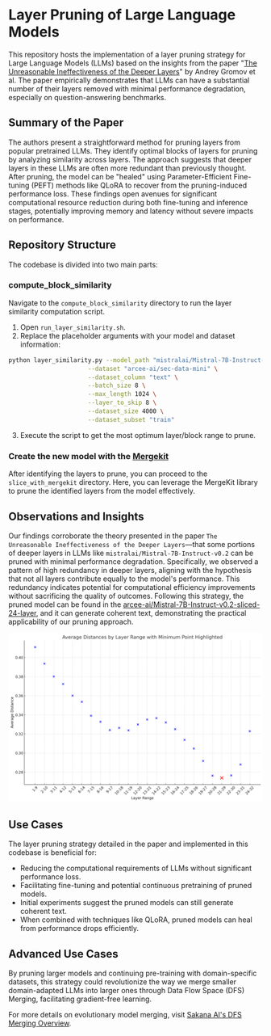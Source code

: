 
# Layer Pruning of Large Language Models

This repository hosts the implementation of a layer pruning strategy for Large Language Models (LLMs) based on the insights from the paper "[The Unreasonable Ineffectiveness of the Deeper Layers](https://arxiv.org/abs/2403.17887)" by Andrey Gromov et al. The paper empirically demonstrates that LLMs can have a substantial number of their layers removed with minimal performance degradation, especially on question-answering benchmarks.

## Summary of the Paper

The authors present a straightforward method for pruning layers from popular pretrained LLMs. They identify optimal blocks of layers for pruning by analyzing similarity across layers. The approach suggests that deeper layers in these LLMs are often more redundant than previously thought. After pruning, the model can be "healed" using Parameter-Efficient Fine-tuning (PEFT) methods like QLoRA to recover from the pruning-induced performance loss. These findings open avenues for significant computational resource reduction during both fine-tuning and inference stages, potentially improving memory and latency without severe impacts on performance.

## Repository Structure

The codebase is divided into two main parts:

### compute_block_similarity

Navigate to the `compute_block_similarity` directory to run the layer similarity computation script.

1. Open `run_layer_similarity.sh`.
2. Replace the placeholder arguments with your model and dataset information:

```bash
python layer_similarity.py --model_path "mistralai/Mistral-7B-Instruct-v0.2" \
                      --dataset "arcee-ai/sec-data-mini" \
                      --dataset_column "text" \
                      --batch_size 8 \
                      --max_length 1024 \
                      --layer_to_skip 8 \
                      --dataset_size 4000 \
                      --dataset_subset "train" 
```

3. Execute the script to get the most optimum layer/block range to prune.

### Create the new model with the [Mergekit](https://github.com/arcee-ai/mergekit)

After identifying the layers to prune, you can proceed to the `slice_with_mergekit` directory. Here, you can leverage the MergeKit library to prune the identified layers from the model effectively.


## Observations and Insights

Our findings corroborate the theory presented in the paper `The Unreasonable Ineffectiveness of the Deeper Layers`—that some portions of deeper layers in LLMs like `mistralai/Mistral-7B-Instruct-v0.2` can be pruned with minimal performance degradation. Specifically, we observed a pattern of high redundancy in deeper layers, aligning with the hypothesis that not all layers contribute equally to the model's performance. This redundancy indicates potential for computational efficiency improvements without sacrificing the quality of outcomes. Following this strategy, the pruned model can be found in the [arcee-ai/Mistral-7B-Instruct-v0.2-sliced-24-layer](https://huggingface.co/arcee-ai/Mistral-7B-Instruct-v0.2-sliced-24-layer), and it can generate coherent text, demonstrating the practical applicability of our pruning approach.

![Minimum Distance Highlight](min_distance_highlight.png "Layer 21-29 with Minimum Average Distance")

## Use Cases

The layer pruning strategy detailed in the paper and implemented in this codebase is beneficial for:

- Reducing the computational requirements of LLMs without significant performance loss.
- Facilitating fine-tuning and potential continuous pretraining of pruned models.
- Initial experiments suggest the pruned models can still generate coherent text.
- When combined with techniques like QLoRA, pruned models can heal from performance drops efficiently.

## Advanced Use Cases

By pruning larger models and continuing pre-training with domain-specific datasets, this strategy could revolutionize the way we merge smaller domain-adapted LLMs into larger ones through Data Flow Space (DFS) Merging, facilitating gradient-free learning.

For more details on evolutionary model merging, visit [Sakana AI's DFS Merging Overview](https://sakana.ai/evolutionary-model-merge/).



